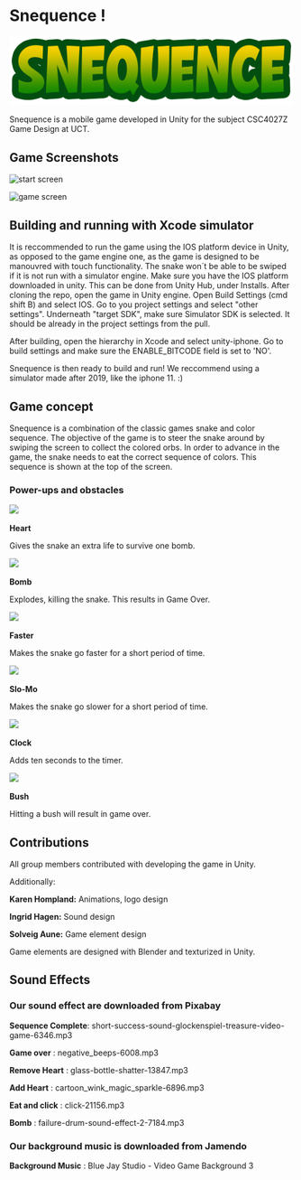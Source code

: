 # Snequence !

![Snequence Logo](./Assets/Images/snequence-logo.png)

Snequence is a mobile game developed in Unity for the subject CSC4027Z Game Design at UCT.

## Game Screenshots

![start screen](https://user-images.githubusercontent.com/70148072/196153099-c334d428-5472-4c06-8350-bbf44f1201f0.png)

![game screen](https://user-images.githubusercontent.com/70148072/196153372-65d503a0-7e1b-4335-9fff-6492dfea904f.png)


## Building and running with Xcode simulator

It is reccommended to run the game using the IOS platform device in Unity, as opposed to the game engine one, as the game is designed to be manouvred with touch functionality. The snake won´t be able to be swiped if it is not run with a simulator engine.
Make sure you have the IOS platform downloaded in unity. This can be done from Unity Hub, under Installs.
After cloning the repo, open the game in Unity engine.
Open Build Settings (cmd shift B) and select IOS. Go to you project settings and select "other settings".
Underneath "target SDK", make sure Simulator SDK is selected. It should be already in the project settings from the pull.

After building, open the hierarchy in Xcode and select unity-iphone. Go to build settings and make sure the ENABLE_BITCODE field is set to 'NO'.

Snequence is then ready to build and run!
We reccommend using a simulator made after 2019, like the iphone 11. :)

## Game concept

Snequence is a combination of the classic games snake and color sequence. The objective of the game is to steer the snake around by swiping the screen to collect the colored orbs.
In order to advance in the game, the snake needs to eat the correct sequence of colors. This sequence is shown at the top of the screen.

### Power-ups and obstacles

<img src="https://user-images.githubusercontent.com/70148072/196148188-8012f994-9f49-4d7f-98b1-f2de33b386cf.png" width="200"/>

**Heart**

Gives the snake an extra life to survive one bomb. 

<img src="https://user-images.githubusercontent.com/70148072/196148325-874d2394-323b-483f-bcbc-9ebc21e96867.png" width="200"/>

**Bomb**

Explodes, killing the snake. This results in Game Over.

<img src="https://user-images.githubusercontent.com/70148072/196148526-cbbd6d8a-97c7-42d7-a1e9-4d9e9e89a29e.png" width="200"/>

**Faster**

Makes the snake go faster for a short period of time.

<img src="https://user-images.githubusercontent.com/70148072/196148693-1eeb2cc4-e312-4dbc-b3a2-98ad44b9cbe3.png" width="200"/>


**Slo-Mo**

Makes the snake go slower for a short period of time.

<img src="https://user-images.githubusercontent.com/70148072/196148793-54891d87-6e4f-448b-bb16-bf21c9b7ca8f.png" width="200"/>


**Clock**

Adds ten seconds to the timer.

<img src="https://user-images.githubusercontent.com/70148072/196148903-e86a1d7e-eb64-4b41-9c95-54e507882f2e.png" width="200"/>

**Bush**

Hitting a bush will result in game over.

## Contributions

All group members contributed with developing the game in Unity.

Additionally:

**Karen Hompland:** Animations, logo design

**Ingrid Hagen:** Sound design

**Solveig Aune:** Game element design

Game elements are designed with Blender and texturized in Unity.

## Sound Effects
### Our sound effect are downloaded from Pixabay

**Sequence Complete**: short-success-sound-glockenspiel-treasure-video-game-6346.mp3

**Game over** : negative_beeps-6008.mp3

**Remove Heart** : glass-bottle-shatter-13847.mp3

**Add Heart** : cartoon_wink_magic_sparkle-6896.mp3

**Eat and click** : click-21156.mp3

**Bomb** : failure-drum-sound-effect-2-7184.mp3

### Our background music is downloaded from Jamendo

**Background Music** : Blue Jay Studio - Video Game Background 3



